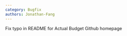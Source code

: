 ```yaml
---
category: Bugfix
authors: Jonathan-Fang
---
```


Fix typo in README for Actual Budget Github homepage
